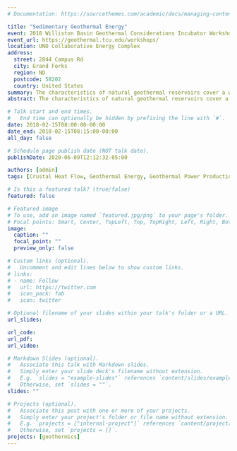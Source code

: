 ```yaml
---
# Documentation: https://sourcethemes.com/academic/docs/managing-content/

title: "Sedimentary Geothermal Energy"
event: 2018 Williston Basin Geothermal Considerations Incubator Workshop
event_url: https://geothermal.tcu.edu/workshops/
location: UND Collaborative Energy Complex
address:
  street: 2844 Campus Rd
  city: Grand Forks
  region: ND
  postcode: 58202
  country: United States
summary: The characteristics of natural geothermal reservoirs cover a wide spectrum in terms of temperature, depth, geometry, geology, and fluid chemistry.
abstract: The characteristics of natural geothermal reservoirs cover a wide spectrum in terms of temperature, depth, geometry, geology, and fluid chemistry. It is natural and useful to try to divide this broad spectrum of reservoirs into groups with similar characteristics and development strategies. Many such schemes have previously been published, with groups defined, mainly according to the temperature, thermodynamic properties, or depth of the reservoir. Such schemes are useful to guide decisions on drilling, reservoir engineering, and plant design based on previous experiences with similar reservoirs.

# Talk start and end times.
#   End time can optionally be hidden by prefixing the line with `#`.
date: 2018-02-15T08:00:00-00:00
date_end: 2018-02-15T08:15:00-00:00
all_day: false

# Schedule page publish date (NOT talk date).
publishDate: 2020-06-09T12:12:32-05:00

authors: [admin]
tags: [Crustal Heat Flow, Geothermal Energy, Geothermal Power Production, Geothermal Resources, Geothermics, Heat Flow, Sedimentary Geothermal Resources]

# Is this a featured talk? (true/false)
featured: false

# Featured image
# To use, add an image named `featured.jpg/png` to your page's folder. 
# Focal points: Smart, Center, TopLeft, Top, TopRight, Left, Right, BottomLeft, Bottom, BottomRight.
image:
  caption: ""
  focal_point: ""
  preview_only: false

# Custom links (optional).
#   Uncomment and edit lines below to show custom links.
# links:
# - name: Follow
#   url: https://twitter.com
#   icon_pack: fab
#   icon: twitter

# Optional filename of your slides within your talk's folder or a URL.
url_slides:

url_code:
url_pdf:
url_video:

# Markdown Slides (optional).
#   Associate this talk with Markdown slides.
#   Simply enter your slide deck's filename without extension.
#   E.g. `slides = "example-slides"` references `content/slides/example-slides.md`.
#   Otherwise, set `slides = ""`.
slides: ""

# Projects (optional).
#   Associate this post with one or more of your projects.
#   Simply enter your project's folder or file name without extension.
#   E.g. `projects = ["internal-project"]` references `content/project/deep-learning/index.md`.
#   Otherwise, set `projects = []`.
projects: [geothermics]
---
```

